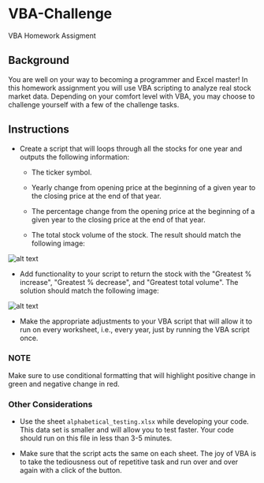 # VBA-Challenge
VBA Homework Assigment 

## Background

You are well on your way to becoming a programmer and Excel master! In this homework assignment you will use VBA scripting to analyze real stock market data. Depending on your comfort level with VBA, you may choose to challenge yourself with a few of the challenge tasks.

## Instructions

* Create a script that will loops through all the stocks for one year and outputs the following information:

  * The ticker symbol.

  * Yearly change from opening price at the beginning of a given year to the closing price at the end of that year.

  * The percentage change from the opening price at the beginning of a given year to the closing price at the end of that year.

  * The total stock volume of the stock. The result should match the following image:

![alt text](file:///c%3A/Users/willy/.ssh/UTOR-VIRT-DATA-PT-02-2024-U-LOLC/Module%202%20-%20VBA-Scripting/VBA%20Challenge/Images/moderate_solution.png)

  * Add functionality to your script to return the stock with the "Greatest % increase", "Greatest % decrease", and "Greatest total volume". The solution should match the following image:

![alt text](file:///c%3A/Users/willy/.ssh/UTOR-VIRT-DATA-PT-02-2024-U-LOLC/Module%202%20-%20VBA-Scripting/VBA%20Challenge/Images/hard_solution.png)

* Make the appropriate adjustments to your VBA script that will allow it to run on every worksheet, i.e., every year, just by running the VBA script once.

### NOTE

  Make sure to use conditional formatting that will highlight positive change in green and negative change in red.

### Other Considerations

* Use the sheet `alphabetical_testing.xlsx` while developing your code. This data set is smaller and will allow you to test faster. Your code should run on this file in less than 3-5 minutes.

* Make sure that the script acts the same on each sheet. The joy of VBA is to take the tediousness out of repetitive task and run over and over again with a click of the button.


